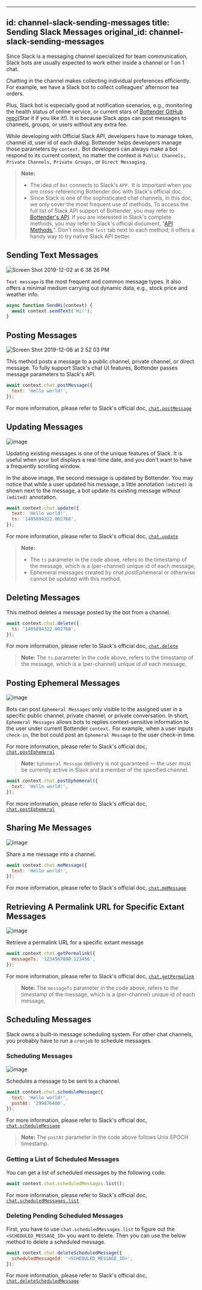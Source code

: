 
---
id: channel-slack-sending-messages
title: Sending Slack Messages
original_id: channel-slack-sending-messages
---

Since Slack is a messaging channel specialized for team communication, Slack bots are usually expected to work either inside a channel or 1 on 1 chat.

Chatting in the channel makes collecting individual preferences efficiently. For example, we have a Slack bot to collect colleagues' afternoon tea orders.

Plus, Slack bot is especially good at notification scenarios, e.g., monitoring the health status of online service, or current stars of [Bottender GitHub repo](https://github.com/Yoctol/bottender)(Star it if you like it!). It is because Slack apps can post messages to channels, groups, or users without any extra fee.

While developing with Official Slack API, developers have to manage token, channel id, user id of each dialog. Bottender helps developers manage those parameters by `context.` Bot developers can always make a bot respond to its current context, no matter the context is `Public Channels,` `Private Channels,` `Private Groups,` or `Direct Messaging.`

> **Note:**
>
> - The idea of `Bot` connects to Slack's `APP.` It is important when you are cross-referencing Bottender doc with Slack's official doc.
> - Since Slack is one of the sophisticated chat channels, in this doc, we only cover the most frequent use of methods. To access the full list of Slack API support of Bottender, you may refer to [Bottender's API](https://bottender.js.org/docs/api-slack-context).
>   If you are interested in Slack's complete methods, you may refer to Slack's official document, "[API Methods.](https://api.slack.com/methods)". Don't miss the `Test` tab next to each method; it offers a handy way to try native Slack API better.

## Sending Text Messages

![Screen Shot 2019-12-02 at 6 38 26 PM](https://user-images.githubusercontent.com/662387/69952866-0f27bf80-1533-11ea-8cbc-41b68e2f733e.png)

`Text message` is the most frequent and common message types. It also offers a minimal medium carrying out dynamic data, e.g., stock price and weather info.

```js
async function SendHi(context) {
  await context.sendText('Hi!');
}
```

## Posting Messages

![Screen Shot 2019-12-06 at 2 52 03 PM](https://user-images.githubusercontent.com/662387/70302447-1b17c800-1838-11ea-8c9a-affe2820fb2f.png)

This method posts a message to a public channel, private channel, or direct message. To fully support Slack's chat UI features, Bottender passes message parameters to Slack's API.

```js
await context.chat.postMessage({
  text: 'Hello world!',
});
```

For more information, please refer to Slack's official doc, [`chat.postMessage`](https://api.slack.com/methods/chat.postMessage)

## Updating Messages

![image](https://user-images.githubusercontent.com/662387/70304195-5e743580-183c-11ea-8859-fab3b2d1b55b.png)

Updating existing messages is one of the unique features of Slack. It is useful when your bot displays a real-time date, and you don't want to have a frequently scrolling window.

In the above image, the second message is updated by Bottender. You may notice that while a user updated his message, a little annotation `(edited)` is shown next to the message, a bot update its existing message without `(edited)` annotation.

```js
await context.chat.update({
  text: 'Hello world!',
  ts: '1405894322.002768',
});
```

For more information, please refer to Slack's official doc, [`chat.update`](https://api.slack.com/methods/chat.update)

> **Note:**
>
> - The `ts` parameter in the code above, refers to the timestamp of the message, which is a (per-channel) unique id of each message,
> - Ephemeral messages created by chat.postEphemeral or otherwise cannot be updated with this method.

## Deleting Messages

This method deletes a message posted by the bot from a channel.

```js
await context.chat.delete({
  ts: '1405894322.002768',
});
```

For more information, please refer to Slack's official doc, [`chat.delete`](https://api.slack.com/methods/chat.delete)

> **Note:** The `ts` parameter in the code above, refers to the timestamp of the message, which is a (per-channel) unique id of each message,

## Posting Ephemeral Messages

![image](https://user-images.githubusercontent.com/662387/70307764-da727b80-1844-11ea-9c33-488cf477e6a4.png)

Bots can post `Ephemeral Messages` only visible to the assigned user in a specific public channel, private channel, or private conversation. In short, `Ephemeral Messages` allows bots to replies context-sensitive information to the user under current Bottender `context.` For example, when a user inputs `check-in`, the bot could post an `Ephemeral Message` to the user check-in time.

For more information, please refer to Slack's official doc, [`chat.postEphemeral`](https://api.slack.com/methods/chat.postEphemeral)

> **Note:** `Ephemeral Message` delivery is not guaranteed — the user must be currently active in Slack and a member of the specified channel.

```js
await context.chat.postEphemeral({
  text: 'Hello world!',
});
```

For more information, please refer to Slack's official doc, [`chat.postEphemeral`](https://api.slack.com/methods/chat.postEphemeral)

## Sharing Me Messages

![image](https://user-images.githubusercontent.com/662387/70309070-9e8ce580-1847-11ea-97b3-c4d5bfaf6996.png)

Share a me message into a channel.

```js
await context.chat.meMessage({
  text: 'Hello world!',
});
```

For more information, please refer to Slack's official doc, [`chat.meMessage`](https://api.slack.com/methods/chat.meMessage)

## Retrieving A Permalink URL for Specific Extant Messages

![image](https://user-images.githubusercontent.com/662387/70309356-4efae980-1848-11ea-815e-dfdf7ae49cc2.png)

Retrieve a permalink URL for a specific extant message

```js
await context.chat.getPermalink({
  messageTs: '1234567890.123456',
});
```

For more information, please refer to Slack's official doc, [`chat.getPermalink`](https://api.slack.com/methods/chat.getPermalink)

> **Note:** The `messageTs` parameter in the code above, refers to the timestamp of the message, which is a (per-channel) unique id of each message,

## Scheduling Messages

Slack owns a built-in message scheduling system. For other chat channels, you probably have to run a `cronjob` to schedule messages.

### Scheduling Messages

![image](https://user-images.githubusercontent.com/662387/70310573-efeaa400-184a-11ea-8f24-2cae4b644d08.png)

Schedules a message to be sent to a channel.

```js
await context.chat.scheduleMessage({
  text: 'Hello world!',
  postAt: '299876400',
});
```

For more information, please refer to Slack's official doc, [`chat.scheduleMessage`](https://api.slack.com/methods/chat.scheduleMessage)

> **Note:** The `postAt` parameter in the code above follows Unix EPOCH timestamp.

### Getting a List of Scheduled Messages

You can get a list of scheduled messages by the following code.

```js
await context.chat.scheduledMessages.list();
```

For more information, please refer to Slack's official doc, [`chat.scheduledMessages.list`](https://api.slack.com/methods/chat.scheduledMessages.list)

### Deleting Pending Scheduled Messages

First, you have to use `chat.scheduledMessages.list` to figure out the `<SCHEDULED_MESSAGE_ID>` you want to delete. Then you can use the below method to delete a scheduled message.

```js
await context.chat.deleteScheduledMessage({
  scheduledMessageId: '<SCHEDULED_MESSAGE_ID>',
});
```

For more information, please refer to Slack's official doc, [`chat.deleteScheduledMessage`](https://api.slack.com/methods/chat.deleteScheduledMessage)
